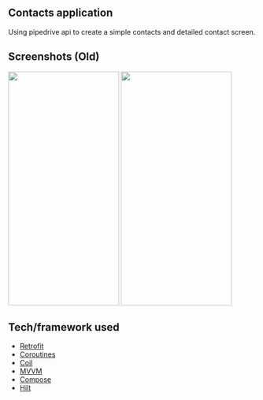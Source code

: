 ## Contacts application
Using pipedrive api to create a simple contacts and detailed contact screen.
 
## Screenshots (Old)

<a href="url"><img src="https://user-images.githubusercontent.com/49025519/190143467-a5a8d78c-2f1d-4c05-a747-b3143a7533f2.png" height="475" width="225" ></a>
<a href="url"><img src="https://user-images.githubusercontent.com/49025519/190143545-c0cb96c4-8fa5-4b82-b059-850bc6f74645.png" height="475" width="225" ></a>

## Tech/framework used

- [Retrofit](https://square.github.io/retrofit/)
- [Coroutines](https://kotlinlang.org/docs/coroutines-overview.html)
- [Coil](https://coil-kt.github.io/coil/compose/)
- [MVVM](https://en.wikipedia.org/wiki/Model%E2%80%93view%E2%80%93viewmodel)
- [Compose](https://developer.android.com/jetpack/compose)
- [Hilt](https://developer.android.com/training/dependency-injection/hilt-android)
